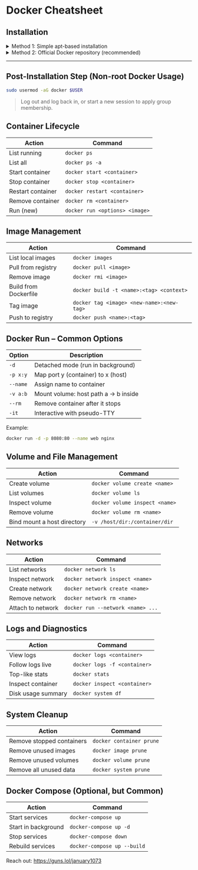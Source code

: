 # Docker Cheatsheet

## Installation

<details>
<summary>Method 1: Simple apt-based installation</summary>

```bash
sudo apt update && sudo apt upgrade -y
sudo apt install docker.io
sudo systemctl enable --now docker
```

</details>

<details>
<summary>Method 2: Official Docker repository (recommended)</summary>

```bash
sudo apt update && sudo apt upgrade -y
sudo apt install apt-transport-https ca-certificates curl software-properties-common -y
curl -fsSL https://download.docker.com/linux/ubuntu/gpg | sudo gpg --dearmor -o /usr/share/keyrings/docker-archive-keyring.gpg
echo "deb [arch=$(dpkg --print-architecture) signed-by=/usr/share/keyrings/docker-archive-keyring.gpg] https://download.docker.com/linux/ubuntu $(lsb_release -cs) stable" | sudo tee /etc/apt/sources.list.d/docker.list > /dev/null
sudo apt update && sudo apt install docker-ce -y
sudo systemctl start docker && sudo systemctl enable docker
```

</details>

---

## Post-Installation Step (Non-root Docker Usage)

```bash
sudo usermod -aG docker $USER
```

> Log out and log back in, or start a new session to apply group membership.

## Container Lifecycle

| Action            | Command                        |
| ----------------- | ------------------------------ |
| List running      | `docker ps`                    |
| List all          | `docker ps -a`                 |
| Start container   | `docker start <container>`     |
| Stop container    | `docker stop <container>`      |
| Restart container | `docker restart <container>`   |
| Remove container  | `docker rm <container>`        |
| Run (new)         | `docker run <options> <image>` |

## Image Management

| Action                | Command                                   |
| --------------------- | ----------------------------------------- |
| List local images     | `docker images`                           |
| Pull from registry    | `docker pull <image>`                     |
| Remove image          | `docker rmi <image>`                      |
| Build from Dockerfile | `docker build -t <name>:<tag> <context>`  |
| Tag image             | `docker tag <image> <new-name>:<new-tag>` |
| Push to registry      | `docker push <name>:<tag>`                |

## Docker Run – Common Options

| Option   | Description                          |
| -------- | ------------------------------------ |
| `-d`     | Detached mode (run in background)    |
| `-p x:y` | Map port y (container) to x (host)   |
| `--name` | Assign name to container             |
| `-v a:b` | Mount volume: host path a → b inside |
| `--rm`   | Remove container after it stops      |
| `-it`    | Interactive with pseudo-TTY          |

Example:

```bash
docker run -d -p 8080:80 --name web nginx
```

## Volume and File Management

| Action                      | Command                        |
| --------------------------- | ------------------------------ |
| Create volume               | `docker volume create <name>`  |
| List volumes                | `docker volume ls`             |
| Inspect volume              | `docker volume inspect <name>` |
| Remove volume               | `docker volume rm <name>`      |
| Bind mount a host directory | `-v /host/dir:/container/dir`  |

## Networks

| Action            | Command                           |
| ----------------- | --------------------------------- |
| List networks     | `docker network ls`               |
| Inspect network   | `docker network inspect <name>`   |
| Create network    | `docker network create <name>`    |
| Remove network    | `docker network rm <name>`        |
| Attach to network | `docker run --network <name> ...` |

## Logs and Diagnostics

| Action             | Command                      |
| ------------------ | ---------------------------- |
| View logs          | `docker logs <container>`    |
| Follow logs live   | `docker logs -f <container>` |
| Top-like stats     | `docker stats`               |
| Inspect container  | `docker inspect <container>` |
| Disk usage summary | `docker system df`           |

## System Cleanup

| Action                    | Command                  |
| ------------------------- | ------------------------ |
| Remove stopped containers | `docker container prune` |
| Remove unused images      | `docker image prune`     |
| Remove unused volumes     | `docker volume prune`    |
| Remove all unused data    | `docker system prune`    |

## Docker Compose (Optional, but Common)

| Action              | Command                     |
| ------------------- | --------------------------- |
| Start services      | `docker-compose up`         |
| Start in background | `docker-compose up -d`      |
| Stop services       | `docker-compose down`       |
| Rebuild services    | `docker-compose up --build` |

Reach out: https://guns.lol/january1073
